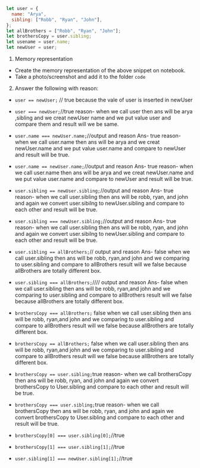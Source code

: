 ```js
let user = {
  name: "Arya",
  sibling: ["Robb", "Ryan", "John"],
};
let allBrothers = ["Robb", "Ryan", "John"];
let brothersCopy = user.sibling;
let usename = user.name;
let newUser = user;
```

1. Memory representation

- Create the memory representation of the above snippet on notebook.
- Take a photo/screenshot and add it to the folder `code`

<!-- To add this image here use ![name](./hello.jpg) -->

2. Answer the following with reason:

- `user == newUser;` // true because the vale of user is inserted in newUser
- `user === newUser;`//true reason- when we call user then ans will be arya ,sibling and we creat newUser name and we put value user and compare them and result will we be same.
- `user.name === newUser.name;`//output and reason Ans- true reason- when we call user.name then ans will be arya and we creat newUser.name and we put value user.name and compare to newUser and result will be true.
- `user.name == newUser.name;`//output and reason Ans- true reason- when we call user.name then ans will be arya and we creat newUser.name and we put value user.name and compare to newUser and result will be true.
- `user.sibling == newUser.sibling;`//output and reason Ans- true reason- when we call user.sibling then ans will be robb, ryan, and john and again we convert user.sibilng to newUser.sibling and compare to each other and result will be true.

- `user.sibling === newUser.sibling;`//output and reason Ans- true reason- when we call user.sibling then ans will be robb, ryan, and john and again we convert user.sibilng to newUser.sibling and compare to each other and result will be true.

- `user.sibling == allBrothers;`// output and reason Ans- false when we call user.sibling then ans will be robb, ryan,and john and we comparing to user.sibling and compare to allBrothers result will we false because allBrothers are totally different box.
- `user.sibling === allBrothers;`//// output and reason Ans- false when we call user.sibling then ans will be robb, ryan,and john and we comparing to user.sibling and compare to allBrothers result will we false because allBrothers are totally different box.
- `brothersCopy === allBrothers;` false when we call user.sibling then ans will be robb, ryan,and john and we comparing to user.sibling and compare to allBrothers result will we false because allBrothers are totally different box.
- `brothersCopy == allBrothers;` false when we call user.sibling then ans will be robb, ryan,and john and we comparing to user.sibling and compare to allBrothers result will we false because allBrothers are totally different box.
- `brothersCopy == user.sibling;`true reason- when we call brothersCopy then ans will be robb, ryan, and john and again we convert brothersCopy to User.sibling and compare to each other and result will be true.
- `brothersCopy === user.sibling;`true reason- when we call brothersCopy then ans will be robb, ryan, and john and again we convert brothersCopy to User.sibling and compare to each other and result will be true.
- `brothersCopy[0] === user.sibling[0];`//true
- `brothersCopy[1] === user.sibling[1];`//true
- `user.sibling[1] === newUser.sibling[1];`//true
